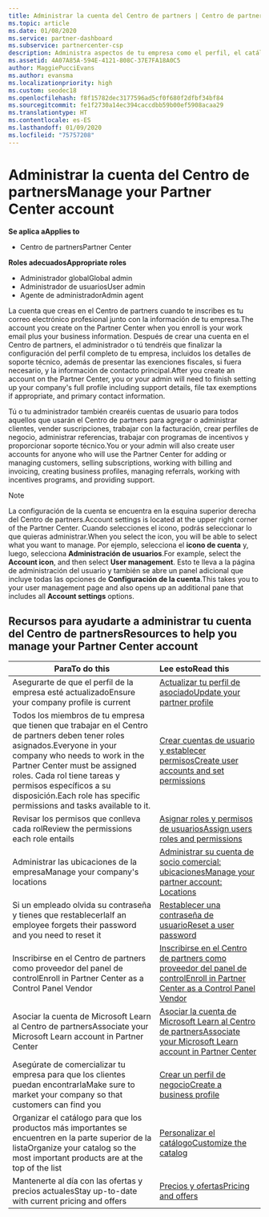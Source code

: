 ```yaml
---
title: Administrar la cuenta del Centro de partners | Centro de partners
ms.topic: article
ms.date: 01/08/2020
ms.service: partner-dashboard
ms.subservice: partnercenter-csp
description: Administra aspectos de tu empresa como el perfil, el catálogo, la información bancaria y fiscal, los roles, los permisos y mucho más en el Centro de partners.
ms.assetid: 4A07A85A-594E-4121-808C-37E7FA18A0C5
author: MaggiePucciEvans
ms.author: evansma
ms.localizationpriority: high
ms.custom: seodec18
ms.openlocfilehash: f8f15782dec3177596ad5cf0f680f2dfbf34bf84
ms.sourcegitcommit: fe1f2730a14ec394caccdbb59b00ef5908acaa29
ms.translationtype: HT
ms.contentlocale: es-ES
ms.lasthandoff: 01/09/2020
ms.locfileid: "75757208"
---
```

# <a name="manage-your-partner-center-account"></a><span data-ttu-id="bad47-103">Administrar la cuenta del Centro de partners</span><span class="sxs-lookup"><span data-stu-id="bad47-103">Manage your Partner Center account</span></span>

<span data-ttu-id="bad47-104">**Se aplica a**</span><span class="sxs-lookup"><span data-stu-id="bad47-104">**Applies to**</span></span>

-  <span data-ttu-id="bad47-105">Centro de partners</span><span class="sxs-lookup"><span data-stu-id="bad47-105">Partner Center</span></span>

<span data-ttu-id="bad47-106">**Roles adecuados**</span><span class="sxs-lookup"><span data-stu-id="bad47-106">**Appropriate roles**</span></span>
-   <span data-ttu-id="bad47-107">Administrador global</span><span class="sxs-lookup"><span data-stu-id="bad47-107">Global admin</span></span>
-   <span data-ttu-id="bad47-108">Administrador de usuarios</span><span class="sxs-lookup"><span data-stu-id="bad47-108">User admin</span></span>
-   <span data-ttu-id="bad47-109">Agente de administrador</span><span class="sxs-lookup"><span data-stu-id="bad47-109">Admin agent</span></span>

<span data-ttu-id="bad47-110">La cuenta que creas en el Centro de partners cuando te inscribes es tu correo electrónico profesional junto con la información de tu empresa.</span><span class="sxs-lookup"><span data-stu-id="bad47-110">The account you create on the Partner Center when you enroll is your work email plus your business information.</span></span> <span data-ttu-id="bad47-111">Después de crear una cuenta en el Centro de partners, el administrador o tú tendréis que finalizar la configuración del perfil completo de tu empresa, incluidos los detalles de soporte técnico, además de presentar las exenciones fiscales, si fuera necesario, y la información de contacto principal.</span><span class="sxs-lookup"><span data-stu-id="bad47-111">After you create an account on the Partner Center, you or your admin will need to finish setting up your company's full profile including support details, file tax exemptions if appropriate, and primary contact information.</span></span> 

<span data-ttu-id="bad47-112">Tú o tu administrador también crearéis cuentas de usuario para todos aquellos que usarán el Centro de partners para agregar o administrar clientes, vender suscripciones, trabajar con la facturación, crear perfiles de negocio, administrar referencias, trabajar con programas de incentivos y proporcionar soporte técnico.</span><span class="sxs-lookup"><span data-stu-id="bad47-112">You or your admin will also create user accounts for anyone who will use the Partner Center for adding or managing customers, selling subscriptions, working with billing and invoicing, creating business profiles, managing referrals, working with incentives programs, and providing support.</span></span>

>[!NOTE]
><span data-ttu-id="bad47-113">La configuración de la cuenta se encuentra en la esquina superior derecha del Centro de partners.</span><span class="sxs-lookup"><span data-stu-id="bad47-113">Account settings is located at the upper right corner of the Partner Center.</span></span> <span data-ttu-id="bad47-114">Cuando selecciones el icono, podrás seleccionar lo que quieras administrar.</span><span class="sxs-lookup"><span data-stu-id="bad47-114">When you select the icon, you will be able to select what you want to manage.</span></span> <span data-ttu-id="bad47-115">Por ejemplo, selecciona el **icono de cuenta** y, luego, selecciona **Administración de usuarios**.</span><span class="sxs-lookup"><span data-stu-id="bad47-115">For example, select the **Account icon**, and then select **User management**.</span></span> <span data-ttu-id="bad47-116">Esto te lleva a la página de administración del usuario y también se abre un panel adicional que incluye todas las opciones de **Configuración de la cuenta**.</span><span class="sxs-lookup"><span data-stu-id="bad47-116">This takes you to your user management page and also opens up an additional pane that includes all **Account settings** options.</span></span>


## <a name="resources-to-help-you-manage-your-partner-center-account"></a><span data-ttu-id="bad47-117">Recursos para ayudarte a administrar tu cuenta del Centro de partners</span><span class="sxs-lookup"><span data-stu-id="bad47-117">Resources to help you manage your Partner Center account</span></span>

|<span data-ttu-id="bad47-118">**Para**</span><span class="sxs-lookup"><span data-stu-id="bad47-118">**To do this**</span></span>   |<span data-ttu-id="bad47-119">**Lee esto**</span><span class="sxs-lookup"><span data-stu-id="bad47-119">**Read this**</span></span>   |
|-----------------------|:-----------------------|
|<span data-ttu-id="bad47-120">Asegurarte de que el perfil de la empresa esté actualizado</span><span class="sxs-lookup"><span data-stu-id="bad47-120">Ensure your company profile is current</span></span>   |[<span data-ttu-id="bad47-121">Actualizar tu perfil de asociado</span><span class="sxs-lookup"><span data-stu-id="bad47-121">Update your partner profile</span></span>](update-your-partner-profile.md)|
|<span data-ttu-id="bad47-122">Todos los miembros de tu empresa que tienen que trabajar en el Centro de partners deben tener roles asignados.</span><span class="sxs-lookup"><span data-stu-id="bad47-122">Everyone in your company who needs to work in the Partner Center must be assigned roles.</span></span> <span data-ttu-id="bad47-123">Cada rol tiene tareas y permisos específicos a su disposición.</span><span class="sxs-lookup"><span data-stu-id="bad47-123">Each role has specific permissions and tasks available to it.</span></span>|[<span data-ttu-id="bad47-124">Crear cuentas de usuario y establecer permisos</span><span class="sxs-lookup"><span data-stu-id="bad47-124">Create user accounts and set permissions</span></span>](create-user-accounts-and-set-permissions.md)|
|<span data-ttu-id="bad47-125">Revisar los permisos que conlleva cada rol</span><span class="sxs-lookup"><span data-stu-id="bad47-125">Review the permissions each role entails</span></span>|[<span data-ttu-id="bad47-126">Asignar roles y permisos de usuarios</span><span class="sxs-lookup"><span data-stu-id="bad47-126">Assign users roles and permissions</span></span>](permissions-overview.md)
|<span data-ttu-id="bad47-127">Administrar las ubicaciones de la empresa</span><span class="sxs-lookup"><span data-stu-id="bad47-127">Manage your company's locations</span></span>|[<span data-ttu-id="bad47-128">Administrar su cuenta de socio comercial: ubicaciones</span><span class="sxs-lookup"><span data-stu-id="bad47-128">Manage your partner account: Locations</span></span>](manage-locations.md)
|<span data-ttu-id="bad47-129">Si un empleado olvida su contraseña y tienes que restablecerla</span><span class="sxs-lookup"><span data-stu-id="bad47-129">If an employee forgets their password and you need to reset it</span></span>  |[<span data-ttu-id="bad47-130">Restablecer una contraseña de usuario</span><span class="sxs-lookup"><span data-stu-id="bad47-130">Reset a user password</span></span>](reset-a-user-password.md)|
|<span data-ttu-id="bad47-131">Inscribirse en el Centro de partners como proveedor del panel de control</span><span class="sxs-lookup"><span data-stu-id="bad47-131">Enroll in Partner Center as a Control Panel Vendor</span></span>|[<span data-ttu-id="bad47-132">Inscribirse en el Centro de partners como proveedor del panel de control</span><span class="sxs-lookup"><span data-stu-id="bad47-132">Enroll in Partner Center as a Control Panel Vendor</span></span>](enroll-as-cpv.md)|
|<span data-ttu-id="bad47-133">Asociar la cuenta de Microsoft Learn al Centro de partners</span><span class="sxs-lookup"><span data-stu-id="bad47-133">Associate your Microsoft Learn account in Partner Center</span></span>|[<span data-ttu-id="bad47-134">Asociar la cuenta de Microsoft Learn al Centro de partners</span><span class="sxs-lookup"><span data-stu-id="bad47-134">Associate your Microsoft Learn account in Partner Center</span></span>](ms-learn-associate.md)|
|<span data-ttu-id="bad47-135">Asegúrate de comercializar tu empresa para que los clientes puedan encontrarla</span><span class="sxs-lookup"><span data-stu-id="bad47-135">Make sure to market your company so that customers can find you</span></span>   |[<span data-ttu-id="bad47-136">Crear un perfil de negocio</span><span class="sxs-lookup"><span data-stu-id="bad47-136">Create a business profile</span></span>](create-a-marketing-profile.md)|
|<span data-ttu-id="bad47-137">Organizar el catálogo para que los productos más importantes se encuentren en la parte superior de la lista</span><span class="sxs-lookup"><span data-stu-id="bad47-137">Organize your catalog so the most important products are at the top of the list</span></span>   |[<span data-ttu-id="bad47-138">Personalizar el catálogo</span><span class="sxs-lookup"><span data-stu-id="bad47-138">Customize the catalog</span></span>](customize-the-catalog.md)|
|<span data-ttu-id="bad47-139">Mantenerte al día con las ofertas y precios actuales</span><span class="sxs-lookup"><span data-stu-id="bad47-139">Stay up-to-date with current pricing and offers</span></span>   |[<span data-ttu-id="bad47-140">Precios y ofertas</span><span class="sxs-lookup"><span data-stu-id="bad47-140">Pricing and offers</span></span>](pricing-and-offers.md)|













 

 



